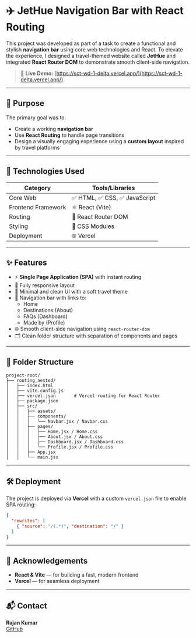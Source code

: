 # ✈️ JetHue Navigation Bar with React Routing

This project was developed as part of a task to create a functional and stylish **navigation bar** using core web technologies and React. To elevate the experience, I designed a travel-themed website called **JetHue** and integrated **React Router DOM** to demonstrate smooth client-side navigation.

> 🔗 **Live Demo:** [https://sct-wd-1-delta.vercel.app/](https://sct-wd-1-delta.vercel.app/)

---

## 📌 Purpose

The primary goal was to:
- Create a working **navigation bar**
- Use **React Routing** to handle page transitions
- Design a visually engaging experience using a **custom layout** inspired by travel platforms

---

## 🔧 Technologies Used

| Category         | Tools/Libraries                     |
|------------------|--------------------------------------|
| Core Web         | ✅ HTML, ✅ CSS, ✅ JavaScript        |
| Frontend Framework | ⚛️ React (Vite)                   |
| Routing          | 🔄 React Router DOM                  |
| Styling          | 🎨 CSS Modules                       |
| Deployment       | 🌐 Vercel                            |

---

## ✨ Features

- ⚡ **Single Page Application (SPA)** with instant routing
- 📱 Fully responsive layout
- 🎯 Minimal and clean UI with a soft travel theme
- 🧭 Navigation bar with links to:
  - Home
  - Destinations (About)
  - FAQs (Dashboard)
  - Made by (Profile)
- 🌐 Smooth client-side navigation using `react-router-dom`
- 🗂️ Clean folder structure with separation of components and pages

---

## 📁 Folder Structure

```
project-root/
├── routing_nested/
│   ├── index.html
│   ├── vite.config.js
│   ├── vercel.json       # Vercel routing for React Router
│   ├── package.json
│   ├── src/
│   │   ├── assets/
│   │   ├── components/
│   │   │   └── Navbar.jsx / Navbar.css
│   │   ├── pages/
│   │   │   ├── Home.jsx / Home.css
│   │   │   ├── About.jsx / About.css
│   │   │   ├── Dashboard.jsx / Dashboard.css
│   │   │   └── Profile.jsx / Profile.css
│   │   ├── App.jsx
│   │   └── main.jsx
```

---

## 🛠 Deployment

The project is deployed via **Vercel** with a custom `vercel.json` file to enable SPA routing:

```json
{
  "rewrites": [
    { "source": "/(.*)", "destination": "/" }
  ]
}
```

---

## 🙌 Acknowledgements

- **React & Vite** — for building a fast, modern frontend
- **Vercel** — for seamless deployment

---

## 📬 Contact

**Rajan Kumar**  
[GitHub](https://github.com/rajankumar2511)

